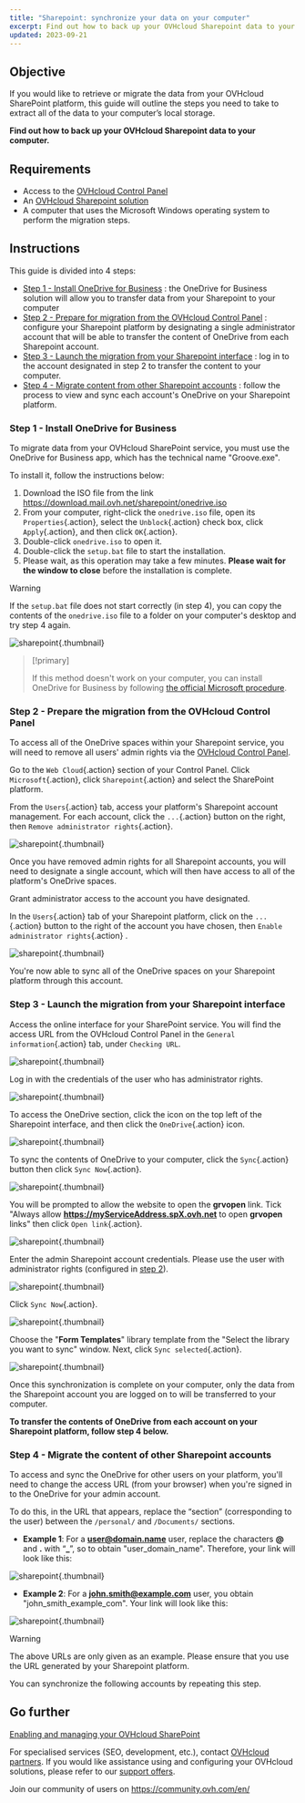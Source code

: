 ```yaml
---
title: "Sharepoint: synchronize your data on your computer"
excerpt: Find out how to back up your OVHcloud Sharepoint data to your computer
updated: 2023-09-21
---
```


## Objective

If you would like to retrieve or migrate the data from your OVHcloud SharePoint platform, this guide will outline the steps you need to take to extract all of the data to your computer’s local storage.

**Find out how to back up your OVHcloud Sharepoint data to your computer.**

## Requirements

- Access to the [OVHcloud Control Panel](https://www.ovh.com/auth/?action=gotomanager&from=https://www.ovh.ie/&ovhSubsidiary=ie)
- An [OVHcloud Sharepoint solution](https://www.ovhcloud.com/en-ie/collaborative-tools/sharepoint/)
- A computer that uses the Microsoft Windows operating system to perform the migration steps.

## Instructions

This guide is divided into 4 steps:

- [Step 1 - Install OneDrive for Business](#installonedrive.) : the OneDrive for Business solution will allow you to transfer data from your Sharepoint to your computer
- [Step 2 - Prepare for migration from the OVHcloud Control Panel](#controlpanelconfig.) : configure your Sharepoint platform by designating a single administrator account that will be able to transfer the content of OneDrive from each Sharepoint account.
- [Step 3 - Launch the migration from your Sharepoint interface](#migrationignition.) : log in to the account designated in step 2 to transfer the content to your computer.
- [Step 4 - Migrate content from other Sharepoint accounts](#migrationother.) : follow the process to view and sync each account's OneDrive on your Sharepoint platform.

### Step 1 - Install OneDrive for Business <a name="installonedrive"></a>

To migrate data from your OVHcloud SharePoint service, you must use the OneDrive for Business app, which has the technical name "Groove.exe".

To install it, follow the instructions below:

1. Download the ISO file from the link <https://download.mail.ovh.net/sharepoint/onedrive.iso>
2. From your computer, right-click the `onedrive.iso` file, open its `Properties`{.action}, select the `Unblock`{.action} check box, click `Apply`{.action}, and then click `OK`{.action}.
3. Double-click `onedrive.iso` to open it.
4. Double-click the `setup.bat` file to start the installation.
5. Please wait, as this operation may take a few minutes. **Please wait for the window to close** before the installation is complete.

> [!warning]
>
> If the `setup.bat` file does not start correctly (in step 4), you can copy the contents of the `onedrive.iso` file to a folder on your computer's desktop and try step 4 again.

![sharepoint](sharepoint-eol-00.gif){.thumbnail}

> [!primary]
>
> If this method doesn't work on your computer, you can install OneDrive for Business by following [the official Microsoft procedure](https://learn.microsoft.com/sharepoint/install-previous-sync-app#install-groove-exe-with-office-2016).

### Step 2 - Prepare the migration from the OVHcloud Control Panel <a name="controlpanelconfig"></a>

To access all of the OneDrive spaces within your Sharepoint service, you will need to remove all users' admin rights via the [OVHcloud Control Panel](https://www.ovh.com/auth/?action=gotomanager&from=https://www.ovh.ie/&ovhSubsidiary=ie).

Go to the `Web Cloud`{.action} section of your Control Panel. Click `Microsoft`{.action}, click `Sharepoint`{.action} and select the SharePoint platform.

From the `Users`{.action} tab, access your platform's Sharepoint account management. For each account, click the `...`{.action} button on the right, then `Remove administrator rights`{.action}.

![sharepoint](sharepoint-eol-01.png){.thumbnail}

Once you have removed admin rights for all Sharepoint accounts, you will need to designate a single account, which will then have access to all of the platform's OneDrive spaces.

Grant administrator access to the account you have designated.

In the `Users`{.action} tab of your Sharepoint platform, click on the `...`{.action} button to the right of the account you have chosen, then `Enable administrator rights`{.action} .

![sharepoint](sharepoint-eol-02.png){.thumbnail}

You're now able to sync all of the OneDrive spaces on your Sharepoint platform through this account.

### Step 3 - Launch the migration from your Sharepoint interface <a name="migrationignition"></a>

Access the online interface for your SharePoint service. You will find the access URL from the OVHcloud Control Panel in the `General information`{.action} tab, under `Checking URL`.

![sharepoint](sharepoint-eol-03.png){.thumbnail}

Log in with the credentials of the user who has administrator rights.

![sharepoint](sharepoint-eol-04.png){.thumbnail}

To access the OneDrive section, click the icon on the top left of the Sharepoint interface, and then click the `OneDrive`{.action} icon.

![sharepoint](sharepoint-eol-05.png){.thumbnail}

To sync the contents of OneDrive to your computer, click the `Sync`{.action} button then click `Sync Now`{.action}.

![sharepoint](sharepoint-eol-06.png){.thumbnail}

You will be prompted to allow the website to open the **grvopen** link. Tick "Always allow **https://myServiceAddress.spX.ovh.net** to open **grvopen** links" then click `Open link`{.action}.

![sharepoint](sharepoint-eol-07.png){.thumbnail}

Enter the admin Sharepoint account credentials. Please use the user with administrator rights (configured in [step 2](#controlpanelconfig.)).

![sharepoint](sharepoint-eol-08.png){.thumbnail}

Click `Sync Now`{.action}.

![sharepoint](sharepoint-eol-09.png){.thumbnail}

Choose the "**Form Templates**" library template from the "Select the library you want to sync" window. Next, click `Sync selected`{.action}.

![sharepoint](sharepoint-eol-10.png){.thumbnail}

Once this synchronization is complete on your computer, only the data from the Sharepoint account you are logged on to will be transferred to your computer.

**To transfer the contents of OneDrive from each account on your Sharepoint platform, follow step 4 below.**

### Step 4 - Migrate the content of other Sharepoint accounts <a name="migrationother"></a>

To access and sync the OneDrive for other users on your platform, you'll need to change the access URL (from your browser) when you're signed in to the OneDrive for your admin account.

To do this, in the URL that appears, replace the “section” (corresponding to the user) between the `/personal/` and `/Documents/` sections.

- **Example 1**: For a **user@domain.name** user, replace the characters **@** and **.** with “**_**”, so to obtain "user_domain_name". Therefore, your link will look like this:

![sharepoint](sharepoint-eol-11.png){.thumbnail}

- **Example 2**: For a **john.smith@example.com** user, you obtain "john_smith_example_com". Your link will look like this:

![sharepoint](sharepoint-eol-12.png){.thumbnail}

> [!warning]
>
> The above URLs are only given as an example. Please ensure that you use the URL generated by your Sharepoint platform.

You can synchronize the following accounts by repeating this step.

## Go further

[Enabling and managing your OVHcloud SharePoint](sharepoint_manage1.)

For specialised services (SEO, development, etc.), contact [OVHcloud partners](https://partner.ovhcloud.com/en-ie/directory/).
If you would like assistance using and configuring your OVHcloud solutions, please refer to our [support offers](https://www.ovhcloud.com/en-ie/support-levels/).

Join our community of users on <https://community.ovh.com/en/>